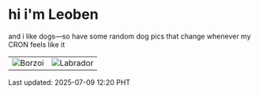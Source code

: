 # hi i'm Leoben

and i like dogs—so have some random dog pics that change whenever my CRON feels like it

|  |  |
|--------|----------|
| ![Borzoi](https://random-dog-vercel.vercel.app/api/random-borzoi?v=1752034853) | ![Labrador](https://random-dog-vercel.vercel.app/api/random-labrador?v=1752034853) |

Last updated: 2025-07-09 12:20 PHT
